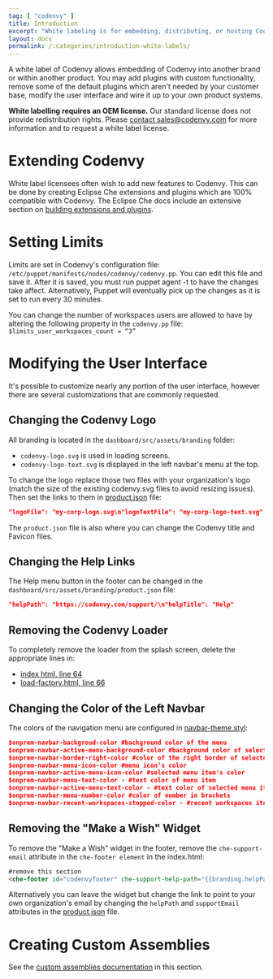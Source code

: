 ```yaml
---
tag: [ "codenvy" ]
title: Introduction
excerpt: "White labeling is for embedding, distributing, or hosting Codenvy as part of another brand."
layout: docs
permalink: /:categories/introduction-white-labels/
---
```

A white label of Codenvy allows embedding of Codenvy into another brand or within another product. You may add plugins with custom functionality, remove some of the default plugins which aren't needed by your customer base, modify the user interface and wire it up to your own product systems.

**White labelling requires an OEM license.** Our standard license does not provide redistribution rights. Please [contact sales@codenvy.com](https://codenvy.com/contact/sales/) for more information and to request a white label license.

# Extending Codenvy 
White label licensees often wish to add new features to Codenvy. This can be done by creating Eclipse Che extensions and plugins which are 100% compatible with Codenvy. The Eclipse Che docs include an extensive section on [building extensions and plugins](https://eclipse-che.readme.io/docs/introduction-1).

# Setting Limits  
Limits are set in Codenvy's configuration file: `/etc/puppet/manifests/nodes/codenvy/codenvy.pp`. You can edit this file and save it. After it is saved, you must run puppet agent -t to have the changes take affect. Alternatively, Puppet will eventually pick up the changes as it is set to run every 30 minutes.

You can change the number of workspaces users are allowed to have by altering the following property in the `codenvy.pp` file:
`$limits_user_workspaces_count = “3”`

# Modifying the User Interface  
It's possible to customize nearly any portion of the user interface, however there are several customizations that are commonly requested.

## Changing the Codenvy Logo
All branding is located in the `dashboard/src/assets/branding` folder:
- `codenvy-logo.svg` is used in loading screens.
- `codenvy-logo-text.svg` is displayed in the left navbar's menu at the top.

To change the logo replace those two files with your organization's logo (match the size of the existing codenvy.svg files to avoid resizing issues). Then set the links to them in [product.json](dashboard/src/assets/branding/product.json) file:

```json  
"logoFile": "my-corp-logo.svg\n"logoTextFile": "my-corp-logo-text.svg"
```
The `product.json` file is also where you can change the Codenvy title and Favicon files.

## Changing the Help Links
The Help menu button in the footer can be changed in the `dashboard/src/assets/branding/product.json` file:

```json  
"helpPath": "https://codenvy.com/support/\n"helpTitle": "Help"
```

## Removing the Codenvy Loader
To completely remove the loader from the splash screen, delete the appropriate lines in:
- [index html, line 64](https://github.com/codenvy/codenvy/blob/master/dashboard/src/index.html#L64)
- [load-factory.html, line 66](https://github.com/codenvy/codenvy/blob/master/dashboard/src/app/factories/load-factory/load-factory.html#L66)

## Changing the Color of the Left Navbar
The colors of the navigation menu are configured in [navbar-theme.styl](https://github.com/codenvy/codenvy/blob/master/dashboard/src/app/navbar/navbar-theme.styl):
```json  
$onprem-navbar-backgroud-color #background color of the menu
$onprem-navbar-active-menu-background-color #background color of selected menu item
$onprem-navbar-border-right-color #color of the right border of selected item
$onprem-navbar-menu-icon-color #menu icon’s color
$onprem-navbar-active-menu-icon-color #selected menu item's color
$onprem-navbar-menu-text-color - #text color of menu item
$onprem-navbar-active-menu-text-color - #text color of selected menu item
$onprem-navbar-menu-number-color #color of number in brackets
$onprem-navbar-recent-workspaces-stopped-color - #recent workspaces items color in stopped state\
```

## Removing the "Make a Wish" Widget
To remove the "Make a Wish" widget in the footer, remove the `che-support-email` attribute in the `che-footer element` in the index.html:

```html  
#remove this section
<che-footer id="codenvyfooter" che-support-help-path="{{branding.helpPath}}" che-support-help-title="{{branding.helpTitle}}" che-support-email="{{branding.supportEmail}}" che-product-name="Codenvy" ng-show="waitingLoaded && !showIDE"></che-footer>
```
Alternatively you can leave the widget but change the link to point to your own organization's email by changing the `helpPath` and `supportEmail` attributes in the [product.json](dashboard/src/assets/branding/product.json) file.

# Creating Custom Assemblies  
See the [custom assemblies documentation](../../docs/custom-assemblies/) in this section.